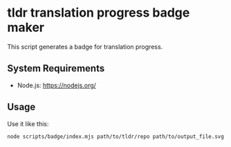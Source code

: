 # tldr translation progress badge maker

This script generates a badge for translation progress.


## System Requirements
 - Node.js: <https://nodejs.org/>


## Usage
Use it like this:

```bash
node scripts/badge/index.mjs path/to/tldr/repo path/to/output_file.svg
```
